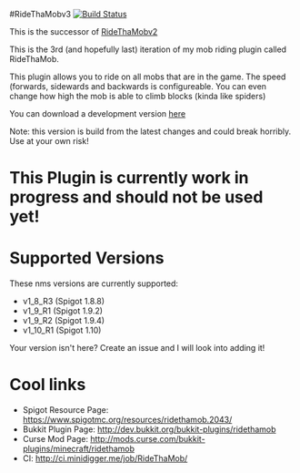 #RideThaMobv3 [![Build Status](http://bender.minidigger.me:9090/job/RideThaMob/badge/icon)](http://bender.minidigger.me:9090/job/RideThaMob/)

This is the successor of [RideThaMobv2](https://github.com/MiniDigger/RideThaMobv2)

This is the 3rd (and hopefully last) iteration of my mob riding plugin called RideThaMob.

This plugin allows you to ride on all mobs that are in the game.
The speed (forwards, sidewards and backwards is configureable. You can even change how high the mob is able to climb blocks (kinda like spiders) 

You can download a development version [here](http://bender.minidigger.me:9090/job/RideThaMob/lastSuccessfulBuild/artifact/target/RideThaMob.jar)
 
Note: this version is build from the latest changes and could break horribly. Use at your own risk! 

# This Plugin is currently work in progress and should not be used yet!

# Supported Versions
These nms versions are currently supported:
* v1_8_R3 (Spigot 1.8.8)
* v1_9_R1 (Spigot 1.9.2)
* v1_9_R2 (Spigot 1.9.4)
* v1_10_R1 (Spigot 1.10)
 
Your version isn't here? Create an issue and I will look into adding it!

# Cool links
* Spigot Resource Page: https://www.spigotmc.org/resources/ridethamob.2043/
* Bukkit Plugin Page:  http://dev.bukkit.org/bukkit-plugins/ridethamob
* Curse Mod Page: http://mods.curse.com/bukkit-plugins/minecraft/ridethamob
* CI: http://ci.minidigger.me/job/RideThaMob/
